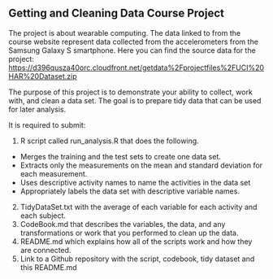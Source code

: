 ## Getting and Cleaning Data Course Project
The project is about wearable computing. 
The data linked to from the course website represent data collected from the accelerometers from the Samsung Galaxy S smartphone. 
Here you can find the source data for the project:
https://d396qusza40orc.cloudfront.net/getdata%2Fprojectfiles%2FUCI%20HAR%20Dataset.zip

The purpose of this project is to demonstrate your ability to collect, work with, and clean a data set. 
The goal is to prepare tidy data that can be used for later analysis. 

It is required to submit: 
1) R script called run_analysis.R that does the following.
  - Merges the training and the test sets to create one data set.
  - Extracts only the measurements on the mean and standard deviation for each measurement.
  - Uses descriptive activity names to name the activities in the data set
  - Appropriately labels the data set with descriptive variable names.
2) TidyDataSet.txt with the average of each variable for each activity and each subject.
3) CodeBook.md that describes the variables, the data, and any transformations or work that you performed to clean up the data.
4) README.md which explains how all of the scripts work and how they are connected.
5) Link to a Github repository with the script, codebook, tidy dataset and this README.md


